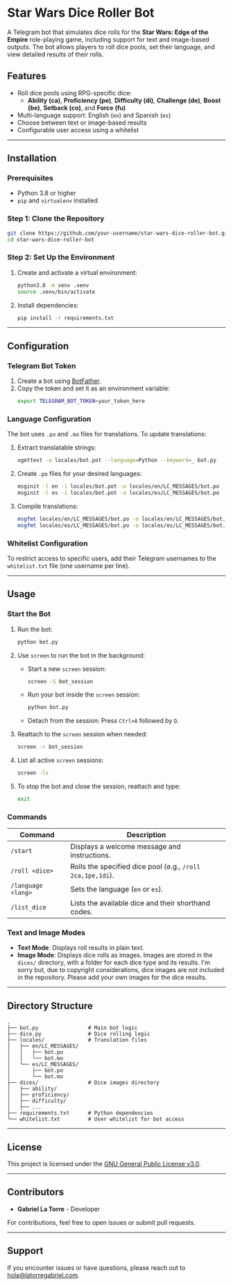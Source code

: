 
# Star Wars Dice Roller Bot

A Telegram bot that simulates dice rolls for the **Star Wars: Edge of the Empire** role-playing game, including support for text and image-based outputs. The bot allows players to roll dice pools, set their language, and view detailed results of their rolls.

## Features

- Roll dice pools using RPG-specific dice:
  - **Ability (ca)**, **Proficiency (pe)**, **Difficulty (di)**, **Challenge (de)**, **Boost (be)**, **Setback (co)**, and **Force (fu)**
- Multi-language support: English (`en`) and Spanish (`es`)
- Choose between text or image-based results
- Configurable user access using a whitelist

---

## Installation

### Prerequisites
- Python 3.8 or higher
- `pip` and `virtualenv` installed

### Step 1: Clone the Repository
```bash
git clone https://github.com/your-username/star-wars-dice-roller-bot.git
cd star-wars-dice-roller-bot
```

### Step 2: Set Up the Environment
1. Create and activate a virtual environment:
   ```bash
   python3.8 -m venv .venv
   source .venv/bin/activate
   ```

2. Install dependencies:
   ```bash
   pip install -r requirements.txt
   ```

---

## Configuration

### Telegram Bot Token
1. Create a bot using [BotFather](https://core.telegram.org/bots#botfather).
2. Copy the token and set it as an environment variable:
   ```bash
   export TELEGRAM_BOT_TOKEN=your_token_here
   ```

### Language Configuration
The bot uses `.po` and `.mo` files for translations. To update translations:
1. Extract translatable strings:
   ```bash
   xgettext -o locales/bot.pot --language=Python --keyword=_ bot.py
   ```
2. Create `.po` files for your desired languages:
   ```bash
   msginit -l en -i locales/bot.pot -o locales/en/LC_MESSAGES/bot.po
   msginit -l es -i locales/bot.pot -o locales/es/LC_MESSAGES/bot.po
   ```
3. Compile translations:
   ```bash
   msgfmt locales/en/LC_MESSAGES/bot.po -o locales/en/LC_MESSAGES/bot.mo
   msgfmt locales/es/LC_MESSAGES/bot.po -o locales/es/LC_MESSAGES/bot.mo
   ```

### Whitelist Configuration
To restrict access to specific users, add their Telegram usernames to the `whitelist.txt` file (one username per line).

---

## Usage

### Start the Bot
1. Run the bot:
   ```bash
   python bot.py
   ```

2. Use `screen` to run the bot in the background:
   - Start a new `screen` session:
     ```bash
     screen -S bot_session
     ```
   - Run your bot inside the `screen` session:
     ```bash
     python bot.py
     ```
   - Detach from the session:
     Press `Ctrl+A` followed by `D`.

3. Reattach to the `screen` session when needed:
   ```bash
   screen -r bot_session
   ```

4. List all active `screen` sessions:
   ```bash
   screen -ls
   ```

5. To stop the bot and close the session, reattach and type:
   ```bash
   exit
   ```

### Commands
| Command            | Description                                                                 |
|--------------------|-----------------------------------------------------------------------------|
| `/start`           | Displays a welcome message and instructions.                              |
| `/roll <dice>`     | Rolls the specified dice pool (e.g., `/roll 2ca,1pe,1di`).                 |
| `/language <lang>` | Sets the language (`en` or `es`).                                          |
| `/list_dice`       | Lists the available dice and their shorthand codes.                       |

### Text and Image Modes
- **Text Mode**: Displays roll results in plain text.
- **Image Mode**: Displays dice rolls as images. Images are stored in the `dices/` directory, with a folder for each dice type and its results. I'm sorry but, due to copyright considerations, dice images are not included in the repository. Please add your own images for the dice results.

---

## Directory Structure

```
.
├── bot.py                # Main bot logic
├── dice.py               # Dice rolling logic
├── locales/              # Translation files
│   ├── en/LC_MESSAGES/
│   │   ├── bot.po
│   │   └── bot.mo
│   └── es/LC_MESSAGES/
│       ├── bot.po
│       └── bot.mo
├── dices/                # Dice images directory
│   ├── ability/
│   ├── proficiency/
│   ├── difficulty/
│   ├── ...
├── requirements.txt      # Python dependencies
└── whitelist.txt         # User whitelist for bot access
```

---

## License

This project is licensed under the [GNU General Public License v3.0](LICENSE).

---

## Contributors

- **Gabriel La Torre** - Developer

For contributions, feel free to open issues or submit pull requests.

---

## Support

If you encounter issues or have questions, please reach out to [hola@latorregabriel.com](mailto:hola@latorregabriel.com).
